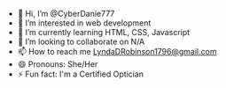 - 👋 Hi, I’m @CyberDanie777
- 👀 I’m interested in web development
- 🌱 I’m currently learning HTML, CSS, Javascript
- 💞️ I’m looking to collaborate on N/A
- 📫 How to reach me LyndaDRobinson1796@gmail.com
- 😄 Pronouns: She/Her
- ⚡ Fun fact: I'm a Certified Optician

<!---
CyberDanie777/CyberDanie777 is a ✨ special ✨ repository because its `README.md` (this file) appears on your GitHub profile.
You can click the Preview link to take a look at your changes.
--->

